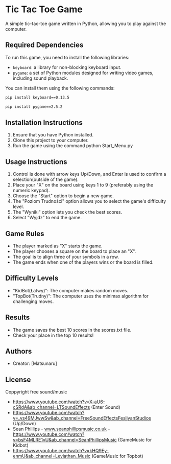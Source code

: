 # Tic Tac Toe Game

A simple tic-tac-toe game written in Python, allowing you to play against the computer.

## Required Dependencies
To run this game, you need to install the following libraries:

- `keyboard`: a library for non-blocking keyboard input.
- `pygame`: a set of Python modules designed for writing video games, including sound playback.

You can install them using the following commands:

```bash
pip install keyboard==0.13.5
```
```bash
pip install pygame==2.5.2
```

## Installation Instructions

1. Ensure that you have Python installed.
2. Clone this project to your computer.
3. Run the game using the command python Start_Menu.py

## Usage Instructions
1. Control is done with arrow keys Up/Down, and Enter is used to confirm a selection(outside of the game).
2. Place your "X" on the board using keys 1 to 9 (preferably using the numeric keypad).
3. Choose the "Start" option to begin a new game.
5. The "Poziom Trudności" option allows you to select the game's difficulty level.
6. The "Wyniki" option lets you check the best scores.
7. Select "Wyjdz" to end the game.

## Game Rules

- The player marked as "X" starts the game.
- The player chooses a square on the board to place an "X".
- The goal is to align three of your symbols in a row.
- The game ends when one of the players wins or the board is filled.

## Difficulty Levels

- "KidBot(Łatwy)": The computer makes random moves.
- "TopBot(Trudny)": The computer uses the minimax algorithm for challenging moves.

## Results

- The game saves the best 10 scores in the scores.txt file.
- Check your place in the top 10 results!

## Authors

- Creator: [Matsunaru]

## License
Coppyright free sound/music
- https://www.youtube.com/watch?v=X-aU6-cSRdA&ab_channel=LTSoundEffects (Enter Sound)
- https://www.youtube.com/watch?v=_vs49MJwwSw&ab_channel=FreeSoundEffectsFesliyanStudios (Up/Down)
- Sean Phillips - www.seanphillipsmusic.co.uk - https://www.youtube.com/watch?v=bsF4MLRE1vU&ab_channel=SeanPhillipsMusic (GameMusic for Kidbot)
- https://www.youtube.com/watch?v=kHQ9Ey-enmU&ab_channel=Leviathan_Music (GameMusic for Topbot)
